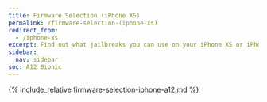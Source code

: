 ```yaml
---
title: Firmware Selection (iPhone XS)
permalink: /firmware-selection-(iphone-xs)
redirect_from:
  - /iphone-xs
excerpt: Find out what jailbreaks you can use on your iPhone XS or iPhone XS Max
sidebar:
  nav: sidebar
soc: A12 Bionic
---
```


{% include_relative firmware-selection-iphone-a12.md %}
